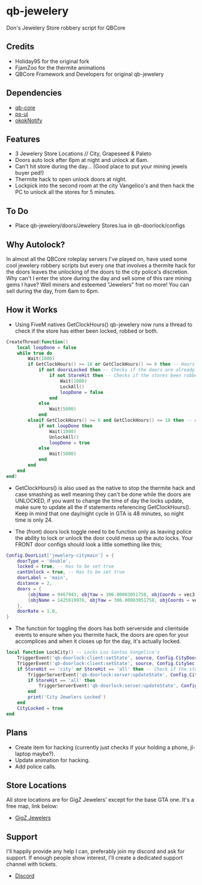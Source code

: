 # qb-jewelery
Don's Jewelery Store robbery script for QBCore

## Credits
- Holiday95 for the original fork
- FjamZoo for the thermite animations
- QBCore Framework and Developers for original qb-jewelery

## Dependencies
- [qb-core](https://github.com/qbcore-framework/qb-core)
- [ps-ui](https://github.com/Project-Sloth/ps-ui)
- [okokNotify](https://okok.tebex.io/package/4724993)

## Features
- 3 Jewelery Store Locations // City, Grapeseed & Paleto
- Doors auto lock after 6pm at night and unlock at 6am.
- Can't hit store during the day... (Good place to put your mining jewels buyer ped!)
- Thermite hack to open unlock doors at night.
- Lockpick into the second room at the city Vangelico's and then hack the PC to unlock all the stores for 5 minutes.

## To Do
- Place qb-jewelery/doors/Jewelery Stores.lua in qb-doorlock/configs

## Why Autolock?
In almost all the QBCore roleplay servers I've played on, have used some cool jewelery robbery scripts but every one that involves a thermite hack for the doors leaves the unlocking of the doors to the city police's discretion. Why can't I enter the store during the day and sell some of this rare mining gems I have? Well miners and esteemed "Jewelers" fret no more! You can sell during the day, from 6am to 6pm.

## How it Works

- Using FiveM natives GetClockHours() qb-jewelery now runs a thread to check if the store has either been locked, robbed or both.
```lua
CreateThread(function()
    local loopDone = false 
    while true do
        Wait(1000)
        if GetClockHours() >= 18 or GetClockHours() <= 6 then -- Hours are in 24 hour time, so between 6pm and 6am the doors are locked
            if not doorsLocked then -- Checks if the doors are already locked
                if not StoreHit then -- Checks if the stores been robbed ato allow the cooldown to actually work
                    Wait(1000)
                    LockAll()
                    loopDone = false
                end
            else
                Wait(5000)
            end
        elseif GetClockHours() >= 6 and GetClockHours() <= 18 then -- And between 6am and 6pm the doors are locked
            if not loopDone then
                Wait(1000)
                UnlockAll()
                loopDone = true
            else
                Wait(5000)
            end
        end
    end
end)
```
- GetClockHours() is also used as the native to stop the thermite hack and case smashing as well meaning they can't be done while the doors are UNLOCKED, if you want to change the time of day the locks update, make sure to update all the if statements referencing GetClockHours(). Keep in mind that one day/night cycle in GTA is 48 minutes, so night time is only 24.

- The (front) doors lock toggle need to be function only as leaving police the ability to lock or unlock the door could mess up the auto locks. Your FRONT door configs should look a little something like this;
```lua
Config.DoorList['jewelery-citymain'] = {
    doorType = 'double',
    locked = true, -- Has to be set true
    cantUnlock = true, -- Has to be set true
    doorLabel = 'main',
    distance = 2,
    doors = {
        {objName = 9467943, objYaw = 306.00003051758, objCoords = vec3(-630.426514, -238.437546, 38.206532)},
        {objName = 1425919976, objYaw = 306.00003051758, objCoords = vec3(-631.955383, -236.333267, 38.206532)}
    },
    doorRate = 1.0,
}
```
- The function for toggling the doors has both serverside and clientside events to ensure when you thermite hack, the doors are open for your accomplices and when it closes up for the day, it's actually locked.
```lua
local function LockCity() -- Locks Los Santos Vangelico's
    TriggerEvent('qb-doorlock:client:setState', source, Config.CityDoor, true, src, false, false) -- Clientside / Should happen everytime someone loads into the server
    TriggerEvent('qb-doorlock:client:setState', source, Config.CitySec, true, src, false, false)
    if StoreHit == 'city' or StoreHit == 'all' then -- Check if the stores have been robbed or hacked
        TriggerServerEvent('qb-doorlock:server:updateState', Config.CityDoor, true, false, false, true) -- If it's robbed, unlocks main doors for all players
        if StoreHit == 'all' then
            TriggerServerEvent('qb-doorlock:server:updateState', Config.CitySec, true, false, false, true) -- If it's hacked, unlocks all doors for all players
        end
        print('City Jewelers Locked')
    end
    CityLocked = true
end
```

## Plans
- Create item for hacking (currently just checks if your holding a phone, jl-laptop maybe?).
- Update animation for hacking.
- Add police calls.

## Store Locations

All store locations are for GigZ Jewelers' except for the base GTA one. It's a free map, link below:

- [GigZ Jewelers](https://forum.cfx.re/t/mlo-jewel-store-by-gigz/4857261/24)

## Support
I'll happily provide any help I can, preferably join my discord and ask for support. If enough people show interest, I'll create a dedicated support channel with tickets. 
- [Discord](https://discord.gg/tVA58nbBuk) 
